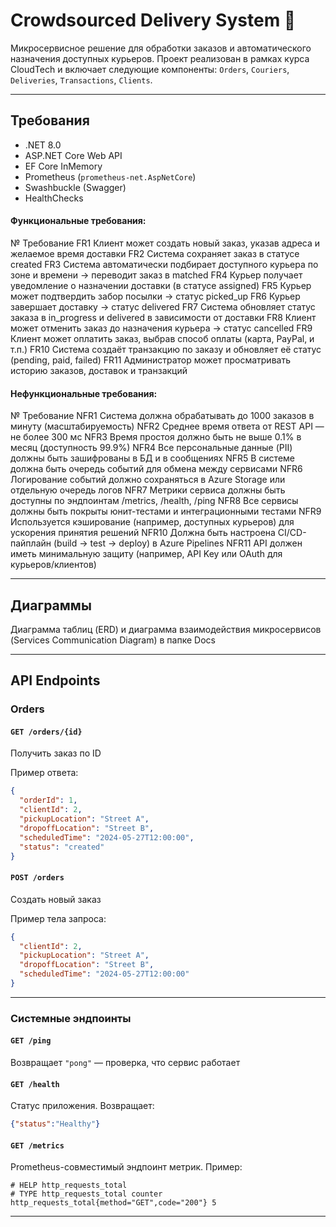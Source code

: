 # Crowdsourced Delivery System 🚚

Микросервисное решение для обработки заказов и автоматического назначения доступных курьеров. Проект реализован в рамках курса CloudTech и включает следующие компоненты: `Orders`, `Couriers`, `Deliveries`, `Transactions`, `Clients`.

---

## Требования

- .NET 8.0
- ASP.NET Core Web API
- EF Core InMemory
- Prometheus (`prometheus-net.AspNetCore`)
- Swashbuckle (Swagger)
- HealthChecks

#### Функциональные требования:
№	Требование
FR1		Клиент может создать новый заказ, указав адреса и желаемое время доставки
FR2		Система сохраняет заказ в статусе created
FR3		Система автоматически подбирает доступного курьера по зоне и времени → переводит заказ в matched
FR4		Курьер получает уведомление о назначении доставки (в статусе assigned)
FR5		Курьер может подтвердить забор посылки → статус picked_up
FR6		Курьер завершает доставку → статус delivered
FR7		Система обновляет статус заказа в in_progress и delivered в зависимости от доставки
FR8		Клиент может отменить заказ до назначения курьера → статус cancelled
FR9		Клиент может оплатить заказ, выбрав способ оплаты (карта, PayPal, и т.п.)
FR10	Система создаёт транзакцию по заказу и обновляет её статус (pending, paid, failed)
FR11	Администратор может просматривать историю заказов, доставок и транзакций

#### Нефункциональные требования:
№	Требование
NFR1	Система должна обрабатывать до 1000 заказов в минуту (масштабируемость)
NFR2	Среднее время ответа от REST API — не более 300 мс
NFR3	Время простоя должно быть не выше 0.1% в месяц (доступность 99.9%)
NFR4	Все персональные данные (PII) должны быть зашифрованы в БД и в сообщениях
NFR5	В системе должна быть очередь событий для обмена между сервисами
NFR6	Логирование событий должно сохраняться в Azure Storage или отдельную очередь логов
NFR7	Метрики сервиса должны быть доступны по эндпоинтам /metrics, /health, /ping
NFR8	Все сервисы должны быть покрыты юнит-тестами и интеграционными тестами
NFR9	Используется кэширование (например, доступных курьеров) для ускорения принятия решений
NFR10	Должна быть настроена CI/CD-пайплайн (build → test → deploy) в Azure Pipelines
NFR11	API должен иметь минимальную защиту (например, API Key или OAuth для курьеров/клиентов)

---

## Диаграммы

Диаграмма таблиц (ERD) и диаграмма взаимодействия микросервисов (Services Communication Diagram) в папке Docs  

---

## API Endpoints

### Orders

#### `GET /orders/{id}`
Получить заказ по ID

Пример ответа:
```json
{
  "orderId": 1,
  "clientId": 2,
  "pickupLocation": "Street A",
  "dropoffLocation": "Street B",
  "scheduledTime": "2024-05-27T12:00:00",
  "status": "created"
}
```

#### `POST /orders`
Создать новый заказ

Пример тела запроса:
```json
{
  "clientId": 2,
  "pickupLocation": "Street A",
  "dropoffLocation": "Street B",
  "scheduledTime": "2024-05-27T12:00:00"
}
```

---

### Системные эндпоинты

#### `GET /ping`
Возвращает `"pong"` — проверка, что сервис работает

#### `GET /health`
Статус приложения. Возвращает:
```json
{"status":"Healthy"}
```

#### `GET /metrics`
Prometheus-совместимый эндпоинт метрик. Пример:
```
# HELP http_requests_total
# TYPE http_requests_total counter
http_requests_total{method="GET",code="200"} 5
```

---
